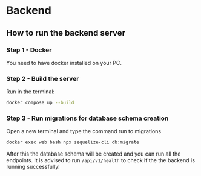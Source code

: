 # Backend

## How to run the backend server

### Step 1 - Docker
You need to have docker installed on your PC.

### Step 2 - Build the server
Run in the terminal:
``` bash
docker compose up --build
```

### Step 3 - Run migrations for database schema creation
Open a new terminal and type the command run to migrations
``` bash
docker exec web bash npx sequelize-cli db:migrate
```

After this the database schema will be created and you can run all the endpoints.
It is advised to run `/api/v1/health` to check if the the backend is running successfully!
